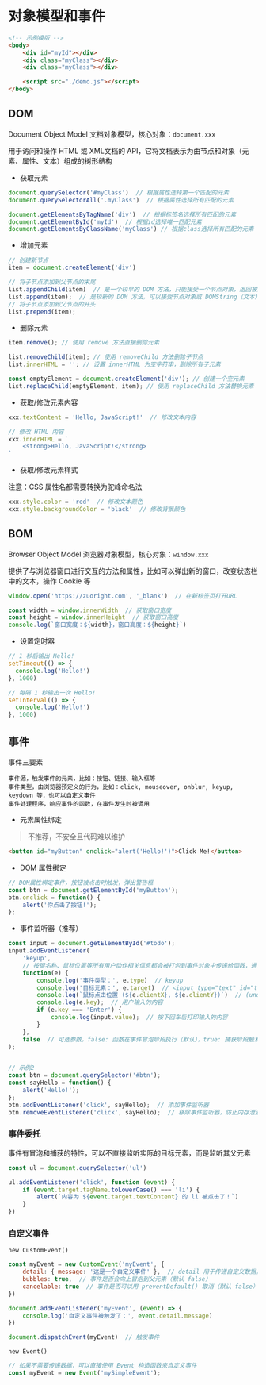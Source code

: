 # 对象模型和事件

```html
<!-- 示例模版 -->
<body>
    <div id="myId"></div>
    <div class="myClass"></div>
    <div class="myClass"></div>

    <script src="./demo.js"></script>
</body>
```

## DOM

Document Object Model 文档对象模型，核心对象：`document.xxx`

用于访问和操作 HTML 或 XML文档的 API，它将文档表示为由节点和对象（元素、属性、文本）组成的树形结构

- 获取元素

```js
document.querySelector('#myClass')  // 根据属性选择第一个匹配的元素
document.querySelectorAll('.myClass')  // 根据属性选择所有匹配的元素

document.getElementsByTagName('div')  // 根据标签名选择所有匹配的元素
document.getElementById('myId')  // 根据id选择唯一匹配元素
document.getElementsByClassName('myClass') // 根据class选择所有匹配的元素
```

- 增加元素

```js
// 创建新节点
item = document.createElement('div')

// 将子节点添加到父节点的末尾
list.appendChild(item)  // 是一个较早的 DOM 方法，只能接受一个节点对象，返回被添加的节点
list.append(item);  // 是较新的 DOM 方法，可以接受节点对象或 DOMString（文本），没有返回值
// 将子节点添加到父节点的开头
list.prepend(item);
```

- 删除元素

```js
item.remove(); // 使用 remove 方法直接删除元素

list.removeChild(item); // 使用 removeChild 方法删除子节点
list.innerHTML = ''; // 设置 innerHTML 为空字符串，删除所有子元素

const emptyElement = document.createElement('div'); // 创建一个空元素
list.replaceChild(emptyElement, item); // 使用 replaceChild 方法替换元素
```

- 获取/修改元素内容

```js
xxx.textContent = 'Hello, JavaScript!'  // 修改文本内容

// 修改 HTML 内容
xxx.innerHTML = `
    <strong>Hello, JavaScript!</strong>
`
```

- 获取/修改元素样式

注意：CSS 属性名都需要转换为驼峰命名法

```js
xxx.style.color = 'red'  // 修改文本颜色
xxx.style.backgroundColor = 'black'  // 修改背景颜色
```

## BOM

Browser Object Model 浏览器对象模型，核心对象：`window.xxx`

提供了与浏览器窗口进行交互的方法和属性，比如可以弹出新的窗口，改变状态栏中的文本，操作 Cookie 等

```js
window.open('https://zuoright.com', '_blank')  // 在新标签页打开URL

const width = window.innerWidth  // 获取窗口宽度
const height = window.innerHeight  // 获取窗口高度
console.log(`窗口宽度：${width}，窗口高度：${height}`)
```

- 设置定时器

```js
// 1 秒后输出 Hello!
setTimeout(() => {
  console.log('Hello!')
}, 1000)

// 每隔 1 秒输出一次 Hello!
setInterval(() => {
  console.log('Hello!')
}, 1000)
```

## 事件

事件三要素

```text
事件源，触发事件的元素，比如：按钮、链接、输入框等
事件类型，由浏览器预定义的行为，比如：click, mouseover, onblur, keyup, keydown 等，也可以自定义事件
事件处理程序，响应事件的函数，在事件发生时被调用
```

- 元素属性绑定

> 不推荐，不安全且代码难以维护

```html
<button id="myButton" onclick="alert('Hello!')">Click Me!</button>
```

- DOM 属性绑定

```js
// DOM属性绑定事件，按钮被点击时触发，弹出警告框
const btn = document.getElementById('myButton');
btn.onclick = function() {
    alert('你点击了按钮!');
};
```

- 事件监听器（推荐）

```js
const input = document.getElementById('#todo');
input.addEventListener(
    'keyup',
    // 按键名称、鼠标位置等所有用户动作相关信息都会被打包到事件对象中传递给函数，通常被命名为 e 或者 event
    function(e) {
        console.log('事件类型：', e.type)  // keyup
        console.log('目标元素：', e.target)  // <input type="text" id="todo">
        console.log(`鼠标点击位置 (${e.clientX}, ${e.clientY})`)  // (undefined, undefined)
        console.log(e.key);  // 用户输入的内容
        if (e.key === 'Enter') {
            console.log(input.value);  // 按下回车后打印输入的内容
        }
    },
    false  // 可选参数，false: 函数在事件冒泡阶段执行（默认），true: 捕获阶段触发
);


// 示例2
const btn = document.querySelector('#btn');
const sayHello = function() {
    alert('Hello!');
};
btn.addEventListener('click', sayHello);  // 添加事件监听器
btn.removeEventListener('click', sayHello);  // 移除事件监听器，防止内存泄漏
```

### 事件委托

事件有冒泡和捕获的特性，可以不直接监听实际的目标元素，而是监听其父元素

```js
const ul = document.querySelector('ul')

ul.addEventListener('click', function (event) {
    if (event.target.tagName.toLowerCase() === 'li') {
        alert(`内容为 ${event.target.textContent} 的 li 被点击了！`)
    }
})
```

### 自定义事件

`new CustomEvent()`

```js
const myEvent = new CustomEvent('myEvent', {
    detail: { message: '这是一个自定义事件' },  // detail 用于传递自定义数据，可以是任何值（对象、字符串等）
    bubbles: true,  // 事件是否会向上冒泡到父元素（默认 false）
    cancelable: true  // 事件是否可以用 preventDefault() 取消（默认 false）
})

document.addEventListener('myEvent', (event) => {
    console.log('自定义事件被触发了：', event.detail.message)
})

document.dispatchEvent(myEvent)  // 触发事件
```

`new Event()`

```js
// 如果不需要传递数据，可以直接使用 Event 构造函数来自定义事件
const myEvent = new Event('mySimpleEvent');
```
